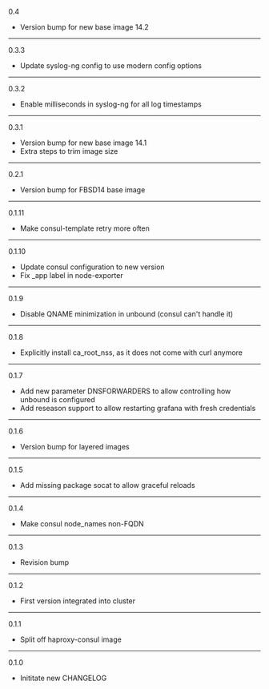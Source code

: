 0.4

* Version bump for new base image 14.2

---

0.3.3

* Update syslog-ng config to use modern config options

---

0.3.2

* Enable milliseconds in syslog-ng for all log timestamps

---

0.3.1

* Version bump for new base image 14.1
* Extra steps to trim image size

---

0.2.1

* Version bump for FBSD14 base image

---

0.1.11

* Make consul-template retry more often

---

0.1.10

* Update consul configuration to new version
* Fix _app label in node-exporter

---

0.1.9

* Disable QNAME minimization in unbound (consul can't handle it)

---

0.1.8

* Explicitly install ca_root_nss, as it does not come with curl anymore

---

0.1.7

* Add new parameter DNSFORWARDERS to allow controlling how unbound is configured
* Add reseason support to allow restarting grafana with fresh credentials

---

0.1.6

* Version bump for layered images

---

0.1.5

* Add missing package socat to allow graceful reloads

---

0.1.4

* Make consul node_names non-FQDN

---
0.1.3

* Revision bump

---

0.1.2

* First version integrated into cluster

---

0.1.1

* Split off haproxy-consul image

---
0.1.0

* Inititate new CHANGELOG

